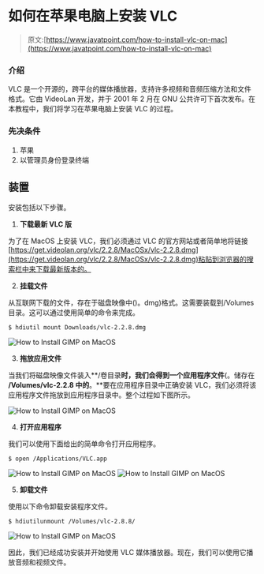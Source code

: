 # 如何在苹果电脑上安装 VLC

> 原文:[https://www.javatpoint.com/how-to-install-vlc-on-mac](https://www.javatpoint.com/how-to-install-vlc-on-mac)

### 介绍

VLC 是一个开源的，跨平台的媒体播放器，支持许多视频和音频压缩方法和文件格式。它由 VideoLan 开发，并于 2001 年 2 月在 GNU 公共许可下首次发布。在本教程中，我们将学习在苹果电脑上安装 VLC 的过程。

### 先决条件

1.  苹果
2.  以管理员身份登录终端

## 装置

安装包括以下步骤。

1) **下载最新 VLC 版**

为了在 MacOS 上安装 VLC，我们必须通过 VLC 的官方网站或者简单地将链接[https://get.videolan.org/vlc/2.2.8/MacOSx/vlc-2.2.8.dmg](https://get.videolan.org/vlc/2.2.8/MacOSx/vlc-2.2.8.dmg)粘贴到浏览器的搜索栏中来下载最新版本的。

2) **挂载文件**

从互联网下载的文件，存在于磁盘映像中()。dmg)格式。这需要装载到/Volumes 目录。这可以通过使用简单的命令来完成。

```
$ hdiutil mount Downloads/vlc-2.2.8.dmg 

```

![How to Install GIMP on MacOS](../Images/714b235f365ab87eafc6a8d542018e54.png)

3) **拖放应用文件**

当我们将磁盘映像文件装入**/卷目录**时，我们会得到一个应用程序文件**(。储存在 **/Volumes/vlc-2.2.8 中的**。**要在应用程序目录中正确安装 VLC，我们必须将该应用程序文件拖放到应用程序目录中。整个过程如下图所示。

![How to Install GIMP on MacOS](../Images/0b7ccd7448ed0958a3929b7503f5a48d.png)

4) **打开应用程序**

我们可以使用下面给出的简单命令打开应用程序。

```
$ open /Applications/VLC.app

```

![How to Install GIMP on MacOS](../Images/5cc398b71ca43553953b5e7a1df2037a.png)
![How to Install GIMP on MacOS](../Images/ed48fbd8774a243286d3e044d3676c78.png)

5) **卸载文件**

使用以下命令卸载安装程序文件。

```
$ hdiutilunmount /Volumes/vlc-2.8.8/

```

![How to Install GIMP on MacOS](../Images/8ba7abaec0bc75199624af3ad0fcf224.png)

因此，我们已经成功安装并开始使用 VLC 媒体播放器。现在，我们可以使用它播放音频和视频文件。